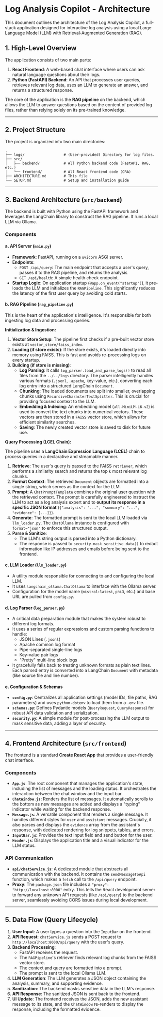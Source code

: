 # Log Analysis Copilot - Architecture

This document outlines the architecture of the Log Analysis Copilot, a full-stack application designed for interactive log analysis using a local Large Language Model (LLM) with Retrieval-Augmented Generation (RAG).

## 1. High-Level Overview

The application consists of two main parts:

1.  **React Frontend**: A web-based chat interface where users can ask natural language questions about their logs.
2.  **Python (FastAPI) Backend**: An API that processes user queries, retrieves relevant log data, uses an LLM to generate an answer, and returns a structured response.

The core of the application is the **RAG pipeline** on the backend, which allows the LLM to answer questions based on the content of provided log files, rather than relying solely on its pre-trained knowledge.



---

## 2. Project Structure

The project is organized into two main directories:

```
.
├── logs/                  # (User-provided) Directory for log files.
├── src/
│   ├── backend/           # All Python backend code (FastAPI, RAG, etc.)
│   └── frontend/          # All React frontend code (CRA)
├── ARCHITECTURE.md        # This file
└── SETUP.md               # Setup and installation guide
```

---

## 3. Backend Architecture (`src/backend`)

The backend is built with Python using the FastAPI framework and leverages the LangChain library to construct the RAG pipeline. It runs a local LLM via Ollama.

### Components

#### a. API Server (`main.py`)

*   **Framework**: FastAPI, running on a `uvicorn` ASGI server.
*   **Endpoints**:
    *   `POST /api/query`: The main endpoint that accepts a user's query, passes it to the RAG pipeline, and returns the analysis.
    *   `GET /api/health`: A simple health check endpoint.
*   **Startup Logic**: On application startup (`@app.on_event("startup")`), it pre-loads the LLM and initializes the `RAGPipeline`. This significantly reduces the latency of the first user query by avoiding cold starts.

#### b. RAG Pipeline (`rag_pipeline.py`)

This is the heart of the application's intelligence. It's responsible for both ingesting log data and processing queries.

**Initialization & Ingestion:**

1.  **Vector Store Setup**: The pipeline first checks if a pre-built vector store exists at `vector_store/faiss_index`.
2.  **Loading (if store exists)**: If the store exists, it's loaded directly into memory using FAISS. This is fast and avoids re-processing logs on every startup.
3.  **Building (if store is missing)**:
    *   **Log Parsing**: It calls `log_parser.load_and_parse_logs()` to read all files from the `../../logs` directory. The parser intelligently handles various formats (`.jsonl`, `.apache`, key-value, etc.), converting each log entry into a structured LangChain `Document`.
    *   **Chunking**: The loaded documents are split into smaller, overlapping chunks using `RecursiveCharacterTextSplitter`. This is crucial for providing focused context to the LLM.
    *   **Embedding & Indexing**: An embedding model (`all-MiniLM-L6-v2`) is used to convert the text chunks into numerical vectors. These vectors are then stored in a `FAISS` vector store, which allows for efficient similarity searches.
    *   **Saving**: The newly created vector store is saved to disk for future use.

**Query Processing (LCEL Chain):**

The pipeline uses a **LangChain Expression Language (LCEL)** chain to process queries in a declarative and streamable manner.

1.  **Retrieve**: The user's query is passed to the FAISS `retriever`, which performs a similarity search and returns the top `k` most relevant log chunks.
2.  **Format Context**: The retrieved `Document` objects are formatted into a single string, which serves as the context for the LLM.
3.  **Prompt**: A `ChatPromptTemplate` combines the original user question with the retrieved context. The prompt is carefully engineered to instruct the LLM to act as a log analysis expert and to **output its response in a specific JSON format** (`{"analysis": "...", "summary": "...", "evidence": [...]}`).
4.  **Generate**: The formatted prompt is sent to the local LLM loaded via `llm_loader.py`. The `ChatOllama` instance is configured with `format="json"` to enforce this structured output.
5.  **Parse & Sanitize**:
    *   The LLM's string output is parsed into a Python dictionary.
    *   The response is passed to `security.mask_sensitive_data()` to redact information like IP addresses and emails before being sent to the frontend.

#### c. LLM Loader (`llm_loader.py`)

*   A utility module responsible for connecting to and configuring the local LLM.
*   It uses `langchain_ollama.ChatOllama` to interface with the Ollama server.
*   Configuration for the model name (`mistral:latest`, `phi3`, etc.) and base URL are pulled from `config.py`.

#### d. Log Parser (`log_parser.py`)

*   A critical data preparation module that makes the system robust to different log formats.
*   It uses a series of regular expressions and custom parsing functions to handle:
    *   JSON Lines (`.jsonl`)
    *   Apache common log format
    *   Pipe-separated single-line logs
    *   Key-value pair logs
    *   "Pretty" multi-line block logs
*   It gracefully falls back to treating unknown formats as plain text lines. Each parsed entry is converted into a LangChain `Document` with metadata (like source file and line number).

#### e. Configuration & Schemas

*   **`config.py`**: Centralizes all application settings (model IDs, file paths, RAG parameters) and uses `python-dotenv` to load them from a `.env` file.
*   **`schemas.py`**: Defines Pydantic models (`QueryRequest`, `QueryResponse`) for robust API data validation and serialization.
*   **`security.py`**: A simple module for post-processing the LLM output to mask sensitive data, adding a layer of security.

---

## 4. Frontend Architecture (`src/frontend`)

The frontend is a standard **Create React App** that provides a user-friendly chat interface.

### Components

*   **`App.js`**: The root component that manages the application's state, including the list of messages and the loading status. It orchestrates the interaction between the chat window and the input bar.
*   **`ChatWindow.js`**: Renders the list of messages. It automatically scrolls to the bottom as new messages are added and displays a "typing" indicator while waiting for the backend response.
*   **`Message.js`**: A versatile component that renders a single message. It handles different styles for `user` and `assistant` messages. Crucially, it also parses and displays the `evidence` array from the assistant's response, with dedicated rendering for log snippets, tables, and errors.
*   **`InputBar.js`**: Provides the text input field and send button for the user.
*   **`Header.js`**: Displays the application title and a visual indicator for the LLM status.

### API Communication

*   **`api/chatService.js`**: A dedicated module that abstracts all communication with the backend. It contains the `sendMessageToApi` function, which makes a `fetch` call to the `/api/query` endpoint.
*   **Proxy**: The `package.json` file includes a `"proxy": "http://localhost:8000"` entry. This tells the React development server to forward any unknown API requests (like `/api/query`) to the backend server, seamlessly avoiding CORS issues during local development.

---

## 5. Data Flow (Query Lifecycle)

1.  **User Input**: A user types a question into the `InputBar` on the frontend.
2.  **API Request**: `chatService.js` sends a POST request to `http://localhost:8000/api/query` with the user's query.
3.  **Backend Processing**:
    *   FastAPI receives the request.
    *   The `RAGPipeline`'s retriever finds relevant log chunks from the FAISS vector store.
    *   The context and query are formatted into a prompt.
    *   The prompt is sent to the local Ollama LLM.
4.  **LLM Generation**: The LLM generates a JSON object containing the analysis, summary, and supporting evidence.
5.  **Sanitization**: The backend masks sensitive data in the LLM's response.
6.  **API Response**: The sanitized JSON is sent back to the frontend.
7.  **UI Update**: The frontend receives the JSON, adds the new assistant message to its state, and the `ChatWindow` re-renders to display the response, including the formatted evidence.

